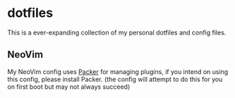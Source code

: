 # dotfiles

This is a ever-expanding collection of my personal dotfiles and config files.


## NeoVim
My NeoVim config uses [Packer](https://github.com/wbthomason/packer.nvim) for managing plugins, if you intend on using this config, please install Packer. (the config will attempt to do this for you on first boot but may not always succeed)
